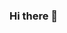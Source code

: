 ### Hi there 👋

<!--
**bosconic/bosconic** is a ✨ _special_ ✨ repository because its `README.md` (this file) appears on your GitHub profile.

Here are some ideas to get you started:

- 🔭 I’m currently working on ...
- 🌱 I’m currently learning How To Use R ...
- 👯 I’m looking to collaborate on ...
- 🤔 I’m looking for help with ...
- 💬 Ask me about Books and movies...
- 📫 How to reach me: ...
- 😄 Pronouns: He/Him ...
- ⚡ Fun fact:  I Love  McDonald's..
-->
